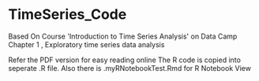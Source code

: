 # TimeSeries_Code
Based On Course 'Introduction to Time Series Analysis' on Data Camp
Chapter 1 , Exploratory time series data analysis

Refer the PDF version for easy reading online
The R code is copied into seperate .R file.
Also there is .myRNotebookTest.Rmd for R Notebook View

